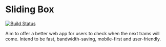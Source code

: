 # Sliding Box

[![Build Status](https://travis-ci.org/idingding/sliding-box.svg?branch=master)](https://travis-ci.org/idingding/sliding-box)

Aim to offer a better web app for users to check when the next trams will come.
Intend to be fast, bandwidth-saving, mobile-first and user-friendly.
